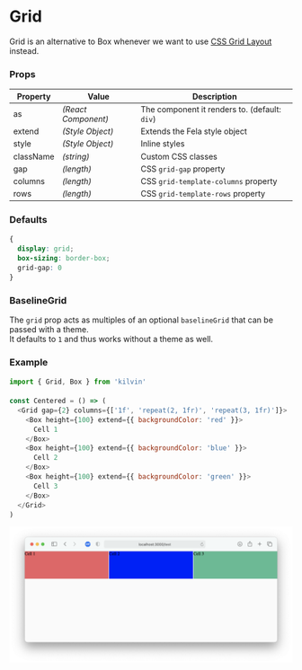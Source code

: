 # Grid

Grid is an alternative to Box whenever we want to use [CSS Grid Layout](https://developer.mozilla.org/de/docs/Web/CSS/CSS_Grid_Layout) instead.<br>

### Props

| Property  |  Value              | Description                                   |
| --------- | ------------------- | --------------------------------------------- |
| as        | _(React Component)_ | The component it renders to. (default: `div`) |
| extend    | _(Style Object)_    | Extends the Fela style object                 |
| style     | _(Style Object)_    | Inline styles                                 |
| className | _(string)_          | Custom CSS classes                            |
| gap       | _(length)_          | CSS `grid-gap` property                       |
| columns   | _(length)_          | CSS `grid-template-columns` property          |
| rows      | _(length)_          | CSS `grid-template-rows` property             |

### Defaults

```CSS
{
  display: grid;
  box-sizing: border-box;
  grid-gap: 0
}
```

### BaselineGrid

The `grid` prop acts as multiples of an optional `baselineGrid` that can be passed with a theme.<br>
It defaults to `1` and thus works without a theme as well.

### Example

```javascript
import { Grid, Box } from 'kilvin'

const Centered = () => (
  <Grid gap={2} columns={['1f', 'repeat(2, 1fr)', 'repeat(3, 1fr)']}>
    <Box height={100} extend={{ backgroundColor: 'red' }}>
      Cell 1
    </Box>
    <Box height={100} extend={{ backgroundColor: 'blue' }}>
      Cell 2
    </Box>
    <Box height={100} extend={{ backgroundColor: 'green' }}>
      Cell 3
    </Box>
  </Grid>
)
```

<img src="../res/Grid.png">
